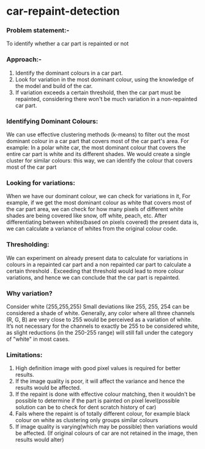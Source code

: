 # car-repaint-detection

### Problem statement:-
To identify whether a car part is repainted or not

### Approach:-
1. Identify the dominant colours in a car part.
2. Look for variation in the most dominant colour, using the knowledge of the model and build of the car.
3. If variation exceeds a certain threshold, then the car part must be repainted, considering there won't be much variation in a non-repainted car part.

### Identifying Dominant Colours:
We can use effective clustering methods (k-means) to filter out the most dominant colour in a car part that covers most of the car part's area. For example: In a polar white car, the most dominant colour that covers the entire car part is white and its different shades.
We would create a single cluster for similar colours: this way, we can identify the colour that covers most of the car part

### Looking for variations:
When we have our dominant colour, we can check for variations in it, 
For example, if we get the most dominant colour as white that covers most of the car part area, we can check for how many pixels of different white shades are being covered like snow, off white, peach, etc.
After differentiating between whites(based on pixels covered) the present data is, we can calculate a variance of whites from the original colour code. 

### Thresholding:
We can experiment on already present data to calculate for variations in colours in a repainted car part and a non repainted car part to calculate a certain threshold . 
Exceeding that threshold would lead to more colour variations, and hence we can conclude that the car part is repainted.

### Why variation?
Consider white (255,255,255)
Small deviations like 255, 255, 254 can be considered a shade of white. Generally, any color where all three channels (R, G, B) are very close to 255 would be perceived as a variation of white. It’s not necessary for the channels to exactly be 255 to be considered white, as slight reductions (in the 250-255 range) will still fall under the category of "white" in most cases.

### Limitations:  
1. High definition image with good pixel values is required for better results.
2. If the image quality is poor, it will affect the variance and hence the results would be affected.
3. If the repaint is done with effective colour matching, then it wouldn't be possible to determine if the part is painted on pixel level(possible solution can be to check for dent scratch history of car) 
4. Fails where the repaint is of totally different colour, for example black colour on white as clustering only groups similar colours
5. If image quality is varying(which may be possible) then variations would be affected. (If original colours of car are not retained in the image, then results would alter)
